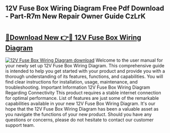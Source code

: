 ## 12V Fuse Box Wiring Diagram Free Pdf Download - Part-R7m New Repair Owner Guide CzLrK

# <h2><a href="http://dfsow5g.blite.top/?on=12V+Fuse+Box+Wiring+Diagram">🔗Download New 👉🔴 12V Fuse Box Wiring Diagram</a></h2>

[![12V Fuse Box Wiring Diagram download](https://i.imgur.com/lujVjoI.png)](http://dfsow5g.blite.top/?on=12V+Fuse+Box+Wiring+Diagram)
Welcome to the user manual for your newly set up 12V Fuse Box Wiring Diagram. This comprehensive guide is intended to help you get started with your product and provide you with a thorough understanding of its features, functions, and capabilities. You will find clear instructions for installation, usage, maintenance, and troubleshooting. Important Information 12V Fuse Box Wiring Diagram Regarding Connectivity This product requires a stable internet connection for optimal performance. List of features are just some of the remarkable capabilities available in your new 12V Fuse Box Wiring Diagram. It's our hope that the 12V Fuse Box Wiring Diagram has been a valuable asset as you navigate the functions of your new product. Should you have any questions or concerns, please do not hesitate to contact our customer support team.
